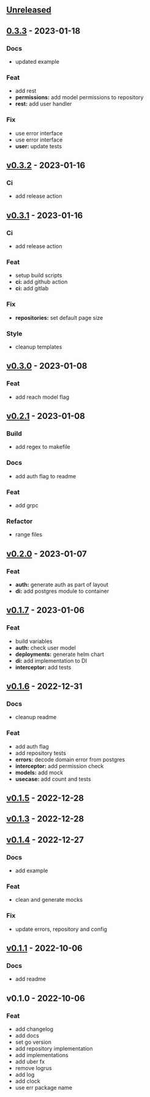 <a name="unreleased"></a>
## [Unreleased]


<a name="0.3.3"></a>
## [0.3.3] - 2023-01-18
### Docs
- updated example

### Feat
- add rest
- **permissions:** add model permissions to repository
- **rest:** add user handler

### Fix
- use error interface
- use error interface
- **user:** update tests


<a name="v0.3.2"></a>
## [v0.3.2] - 2023-01-16
### Ci
- add release action


<a name="v0.3.1"></a>
## [v0.3.1] - 2023-01-16
### Ci
- add release action

### Feat
- setup build scripts
- **ci:** add github action
- **ci:** add gitlab

### Fix
- **repositories:** set default page size

### Style
- cleanup templates


<a name="v0.3.0"></a>
## [v0.3.0] - 2023-01-08
### Feat
- add reach model flag


<a name="v0.2.1"></a>
## [v0.2.1] - 2023-01-08
### Build
- add regex to makefile

### Docs
- add auth flag to readme

### Feat
- add grpc

### Refactor
- range files


<a name="v0.2.0"></a>
## [v0.2.0] - 2023-01-07
### Feat
- **auth:** generate auth as part of layout
- **di:** add postgres module to container


<a name="v0.1.7"></a>
## [v0.1.7] - 2023-01-06
### Feat
- build variables
- **auth:** check user model
- **deployments:** generate helm chart
- **di:** add implementation to DI
- **interceptor:** add tests


<a name="v0.1.6"></a>
## [v0.1.6] - 2022-12-31
### Docs
- cleanup readme

### Feat
- add auth flag
- add repository tests
- **errors:** decode domain error from postgres
- **interceptor:** add permission check
- **models:** add mock
- **usecase:** add count and tests


<a name="v0.1.5"></a>
## [v0.1.5] - 2022-12-28

<a name="v0.1.3"></a>
## [v0.1.3] - 2022-12-28

<a name="v0.1.4"></a>
## [v0.1.4] - 2022-12-27
### Docs
- add example

### Feat
- clean and generate mocks

### Fix
- update errors, repository and config


<a name="v0.1.1"></a>
## [v0.1.1] - 2022-10-06
### Docs
- add readme


<a name="v0.1.0"></a>
## v0.1.0 - 2022-10-06
### Feat
- add changelog
- add docs
- set go version
- add repository implementation
- add implementations
- add uber fx
- remove logrus
- add log
- add clock
- use err package name


[Unreleased]: https://github.com/018bf/creathor/compare/0.3.3...HEAD
[0.3.3]: https://github.com/018bf/creathor/compare/v0.3.2...0.3.3
[v0.3.2]: https://github.com/018bf/creathor/compare/v0.3.1...v0.3.2
[v0.3.1]: https://github.com/018bf/creathor/compare/v0.3.0...v0.3.1
[v0.3.0]: https://github.com/018bf/creathor/compare/v0.2.1...v0.3.0
[v0.2.1]: https://github.com/018bf/creathor/compare/v0.2.0...v0.2.1
[v0.2.0]: https://github.com/018bf/creathor/compare/v0.1.7...v0.2.0
[v0.1.7]: https://github.com/018bf/creathor/compare/v0.1.6...v0.1.7
[v0.1.6]: https://github.com/018bf/creathor/compare/v0.1.5...v0.1.6
[v0.1.5]: https://github.com/018bf/creathor/compare/v0.1.3...v0.1.5
[v0.1.3]: https://github.com/018bf/creathor/compare/v0.1.4...v0.1.3
[v0.1.4]: https://github.com/018bf/creathor/compare/v0.1.1...v0.1.4
[v0.1.1]: https://github.com/018bf/creathor/compare/v0.1.0...v0.1.1
